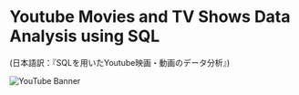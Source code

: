 # Youtube Movies and TV Shows Data Analysis using SQL
(日本語訳：『SQLを用いたYoutube映画・動画のデータ分析』)

![YouTube Banner](https://upload.wikimedia.org/wikipedia/commons/b/b8/YouTube_Logo_2017.svg)

